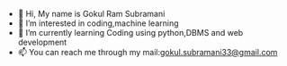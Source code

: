 - 👋 Hi, My name is Gokul Ram Subramani
- 👀 I’m interested in coding,machine learning
- 🌱 I’m currently learning Coding using python,DBMS and web development
- 📫 You can reach me through my mail:gokul.subramani33@gmail.com

